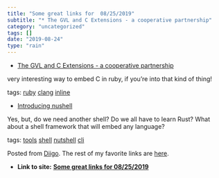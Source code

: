 ```yaml
---
title: "Some great links for  08/25/2019"
subtitle: "* The GVL and C Extensions - a cooperative partnership"
category: "uncategorized"
tags: []
date: "2019-08-24"
type: "rain"
---
```

* [The GVL and C Extensions - a cooperative partnership](<https://mailchi.mp/railsspeed/the-gvl-and-c-extensions-a-cooperative-partnership?e=5a26f26f7d>)

very interesting way to embed C in ruby, if you’re into that kind of thing!

tags: [ruby](<https://www.diigo.com/user/pitosalas/ruby>)
[clang](<https://www.diigo.com/user/pitosalas/clang>)
[inline](<https://www.diigo.com/user/pitosalas/inline>)

  * [Introducing nushell](<http://www.jonathanturner.org/2019/08/introducing-nushell.html>)

Yes, but, do we need another shell? Do we all have to learn Rust? What about a
shell framework that will embed any language?

tags: [tools](<https://www.diigo.com/user/pitosalas/tools>)
[shell](<https://www.diigo.com/user/pitosalas/shell>)
[nutshell](<https://www.diigo.com/user/pitosalas/nutshell>)
[cli](<https://www.diigo.com/user/pitosalas/cli>)

Posted from [Diigo](<https://www.diigo.com>). The rest of my favorite links
are [here](<https://www.diigo.com/user/pitosalas>).


* **Link to site:** **[Some great links for  08/25/2019](None)**